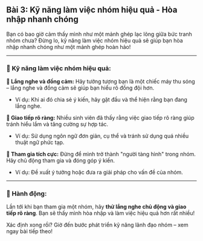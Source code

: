 ## Bài 3: Kỹ năng làm việc nhóm hiệu quả - Hòa nhập nhanh chóng

Bạn có bao giờ cảm thấy mình như một mảnh ghép lạc lõng giữa bức tranh nhóm chưa? Đừng lo, kỹ năng làm việc nhóm hiệu quả sẽ giúp bạn hòa nhập nhanh chóng như một mảnh ghép hoàn hảo!

---

### 📌 Kỹ năng làm việc nhóm hiệu quả:

**🔹 Lắng nghe và đồng cảm:**
Hãy tưởng tượng bạn là một chiếc máy thu sóng – lắng nghe và đồng cảm sẽ giúp bạn hiểu rõ đồng đội hơn.  
- Ví dụ: Khi ai đó chia sẻ ý kiến, hãy gật đầu và thể hiện rằng bạn đang lắng nghe.  

**🔹 Giao tiếp rõ ràng:**
Nhiều sinh viên đã thấy rằng việc giao tiếp rõ ràng giúp tránh hiểu lầm và tăng cường sự hợp tác.  
- Ví dụ: Sử dụng ngôn ngữ đơn giản, cụ thể và tránh sử dụng quá nhiều thuật ngữ phức tạp.  

**🔹 Tham gia tích cực:**
Đừng để mình trở thành "người tàng hình" trong nhóm. Hãy chủ động tham gia và đóng góp ý kiến.  
- Ví dụ: Đề xuất ý tưởng hoặc đưa ra giải pháp cho vấn đề của nhóm.  

---

### 🚀 Hành động:

Lần tới khi bạn tham gia một nhóm, hãy **thử lắng nghe chủ động và giao tiếp rõ ràng**. Bạn sẽ thấy mình hòa nhập và làm việc hiệu quả hơn rất nhiều!

Xác định xong rồi? Giờ đến bước phát triển kỹ năng lãnh đạo nhóm – xem ngay bài tiếp theo!
